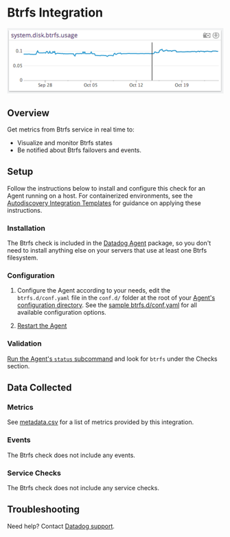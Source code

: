 # Btrfs Integration

![BTRFS metric][1]

## Overview

Get metrics from Btrfs service in real time to:

* Visualize and monitor Btrfs states
* Be notified about Btrfs failovers and events.

## Setup

Follow the instructions below to install and configure this check for an Agent running on a host. For containerized environments, see the [Autodiscovery Integration Templates][2] for guidance on applying these instructions.

### Installation

The Btrfs check is included in the [Datadog Agent][3] package, so you don't need to install anything else on your servers that use at least one Btrfs filesystem.

### Configuration

1. Configure the Agent according to your needs, edit the `btrfs.d/conf.yaml` file in the `conf.d/` folder at the root of your [Agent's configuration directory][4].
    See the [sample btrfs.d/conf.yaml][5] for all available configuration options.

2. [Restart the Agent][6]

### Validation

[Run the Agent's `status` subcommand][7] and look for `btrfs` under the Checks section.

## Data Collected
### Metrics
See [metadata.csv][8] for a list of metrics provided by this integration.

### Events
The Btrfs check does not include any events.

### Service Checks
The Btrfs check does not include any service checks.

## Troubleshooting
Need help? Contact [Datadog support][9].

[1]: https://raw.githubusercontent.com/DataDog/integrations-core/master/btrfs/images/btrfs_metric.png
[2]: https://docs.datadoghq.com/agent/autodiscovery/integrations
[3]: https://app.datadoghq.com/account/settings#agent
[4]: https://docs.datadoghq.com/agent/guide/agent-configuration-files/#agent-configuration-directory
[5]: https://github.com/DataDog/integrations-core/blob/master/btrfs/datadog_checks/btrfs/data/conf.yaml.example
[6]: https://docs.datadoghq.com/agent/guide/agent-commands/#start-stop-and-restart-the-agent
[7]: https://docs.datadoghq.com/agent/guide/agent-commands/#agent-status-and-information
[8]: https://github.com/DataDog/integrations-core/blob/master/btrfs/metadata.csv
[9]: https://docs.datadoghq.com/help
